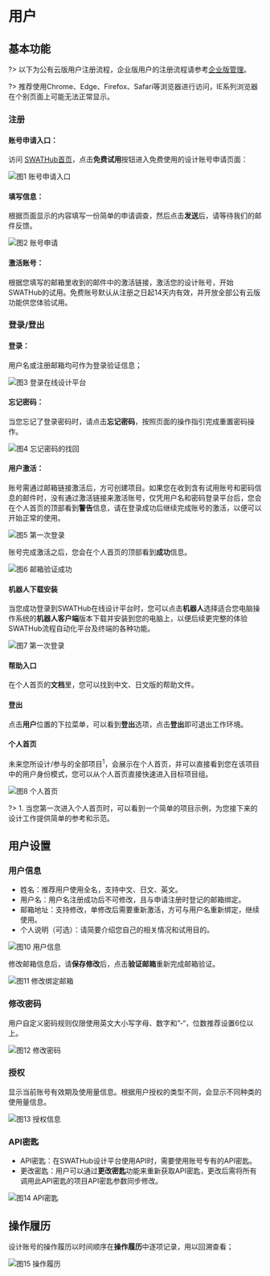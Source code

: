 用户
===

基本功能
---

?> 以下为公有云版用户注册流程，企业版用户的注册流程请参考[企业版管理](design_enterprise_management)。

?> 推荐使用Chrome、Edge、Firefox、Safari等浏览器进行访问，IE系列浏览器在个别页面上可能无法正常显示。

### 注册

#### 账号申请入口：

访问 [SWATHub首页](http://cn.swathub.com)，点击**免费试用**按钮进入免费使用的设计账号申请页面：

![图1  账号申请入口](../assets/img/manual-user-01.png)

#### 填写信息：

根据页面显示的内容填写一份简单的申请调查，然后点击**发送**后，请等待我们的邮件反馈。

![图2  账号申请](../assets/img/manual-user-02.png)

#### 激活账号：

根据您填写的邮箱里收到的邮件中的激活链接，激活您的设计账号，开始SWATHub的试用。免费账号默认从注册之日起14天内有效，并开放全部公有云版功能供您体验试用。

### 登录/登出

#### 登录：

用户名或注册邮箱均可作为登录验证信息；

![图3  登录在线设计平台](../assets/img/manual-user-03.png)

#### 忘记密码：

当您忘记了登录密码时，请点击**忘记密码**，按照页面的操作指引完成重置密码操作。

![图4  忘记密码的找回](../assets/img/manual-user-04.png)

#### 用户激活：

账号需通过邮箱链接激活后，方可创建项目。如果您在收到含有试用账号和密码信息的邮件时，没有通过激活链接来激活账号，仅凭用户名和密码登录平台后，您会在个人首页的顶部看到**警告**信息，请在登录成功后继续完成账号的激活，以便可以开始正常的使用。

![图5  第一次登录](../assets/img/manual-user-05.png)

账号完成激活之后，您会在个人首页的顶部看到**成功**信息。

![图6  邮箱验证成功](../assets/img/manual-user-06.png)

#### 机器人下载安装

当您成功登录到SWATHub在线设计平台时，您可以点击**机器人**选择适合您电脑操作系统的**机器人客户端**版本下载并安装到您的电脑上，以便后续更完整的体验SWATHub流程自动化平台及终端的各种功能。

![图7  第一次登录](../assets/img/manual-user-07.png)

#### 帮助入口

在个人首页的**文档**里，您可以找到中文、日文版的帮助文件。

#### 登出

点击**用户**位置的下拉菜单，可以看到**登出**选项，点击**登出**即可退出工作环境。

#### 个人首页

未来您所设计/参与的全部项目<sup>1</sup>，会展示在个人首页，并可以直接看到您在该项目中的用户身份模式，您可以从个人首页直接快速进入目标项目组。

![图8  个人首页](../assets/img/manual-user-08.png)

?> 1. 当您第一次进入个人首页时，可以看到一个简单的项目示例，为您接下来的设计工作提供简单的参考和示范。

用户设置
---

### 用户信息

* 姓名：推荐用户使用全名，支持中文、日文、英文。
* 用户名：用户名注册成功后不可修改，且与申请注册时登记的邮箱绑定。
* 邮箱地址：支持修改，单修改后需要重新激活，方可与用户名重新绑定，继续使用。
* 个人说明（可选）：请简要介绍您自己的相关情况和试用目的。

![图10  用户信息](../assets/img/manual-user-10.png)

修改邮箱信息后，请**保存修改**后，点击**验证邮箱**重新完成邮箱验证。

![图11  修改绑定邮箱](../assets/img/manual-user-11.png)

### 修改密码

用户自定义密码规则仅限使用英文大小写字母、数字和”-“，位数推荐设置6位以上。

![图12  修改密码](../assets/img/manual-user-12.png)

### 授权

显示当前账号有效期及使用量信息。根据用户授权的类型不同，会显示不同种类的使用量信息。

![图13  授权信息](../assets/img/manual-user-13.png)

### API密匙

* API密匙：在SWATHub设计平台使用API时，需要使用账号专有的API密匙。
* 更改密匙：用户可以通过**更改密匙**功能来重新获取API密匙，更改后需将所有调用此API密匙的项目API密匙参数同步修改。

![图14  API密匙](../assets/img/manual-user-14.png)

操作履历
---

设计账号的操作履历以时间顺序在**操作履历**中逐项记录，用以回溯查看；

![图15  操作履历](../assets/img/manual-user-15.png)